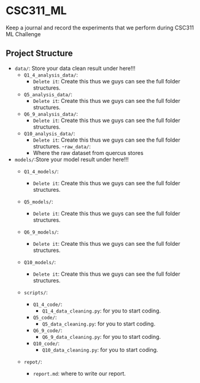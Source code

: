 # CSC311_ML
Keep a journal and record the experiments that we perform during CSC311 ML Challenge

## Project Structure
- `data/`: Store your data clean result under here!!!
    - `Q1_4_analysis_data/`:
        - `Delete it`: Create this thus we guys can see the full folder structures.
    - `Q5_analysis_data/`:
        - `Delete it`: Create this thus we guys can see the full folder structures.
    - `Q6_9_analysis_data/`:
        - `Delete it`: Create this thus we guys can see the full folder structures.
    - `Q10_analysis_data/`:
        - `Delete it`: Create this thus we guys can see the full folder structures.
    -`raw_data/`:
        - Where the raw dataset from quercus stores
- `models/`:Store your model result under here!!!
  - `Q1_4_models/`:
    - `Delete it`: Create this thus we guys can see the full folder structures.
  - `Q5_models/`:
    - `Delete it`: Create this thus we guys can see the full folder structures.
  - `Q6_9_models/`:
    - `Delete it`: Create this thus we guys can see the full folder structures.
  - `Q10_models/`:
    - `Delete it`: Create this thus we guys can see the full folder structures.
  - `scripts/`:
    - `Q1_4_code/`:
      - `Q1_4_data_cleaning.py`: for you to start coding.
    - `Q5_code/`:
      - `Q5_data_cleaning.py`: for you to start coding.
    - `Q6_9_code/`:
      - `Q6_9_data_cleaning.py`: for you to start coding.
    - `Q10_code/`:
      - `Q10_data_cleaning.py`: for you to start coding.
    
  - `repot/`:
    - `report.md`: where to write our report.

